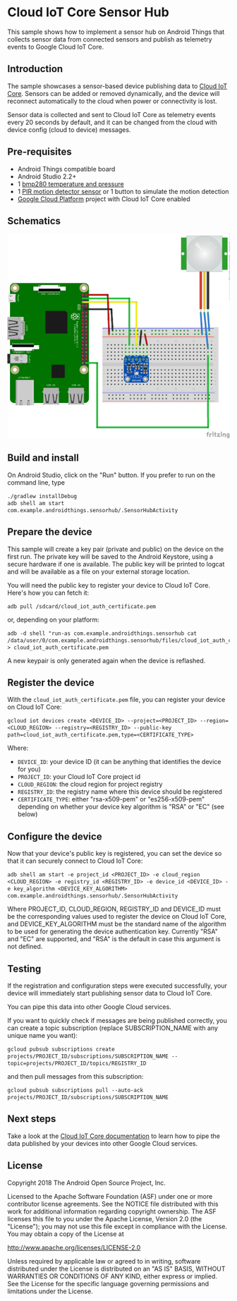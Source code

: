 # Cloud IoT Core Sensor Hub

This sample shows how to implement a sensor hub on Android Things that collects
sensor data from connected sensors and publish as telemetry events to Google
Cloud IoT Core.

## Introduction

The sample showcases a sensor-based device publishing data to
[Cloud IoT Core](https://cloud.google.com/iot-core/). Sensors can be
added or removed dynamically, and the device will reconnect automatically to the
cloud when power or connectivity is lost.

Sensor data is collected and sent to Cloud IoT Core as telemetry events every 20 seconds by default,
and it can be changed from the cloud with device config (cloud to device) messages.

## Pre-requisites

- Android Things compatible board
- Android Studio 2.2+
- 1 [bmp280 temperature and pressure](https://www.adafruit.com/product/2651)
- 1 [PIR motion detector sensor](https://www.adafruit.com/product/189) or 1 button to simulate the
    motion detection
- [Google Cloud Platform](https://cloud.google.com/) project with Cloud IoT Core enabled

## Schematics

![Schematics for Raspberry Pi 3](rpi3_schematics.png)

## Build and install

On Android Studio, click on the "Run" button.
If you prefer to run on the command line, type
```
./gradlew installDebug
adb shell am start com.example.androidthings.sensorhub/.SensorHubActivity
```

## Prepare the device

This sample will create a key pair (private and public) on the device on the
first run. The private key will be saved to the Android Keystore, using a
secure hardware if one is available. The public key will be printed to logcat
and will be available as a file on your external storage location.

You will need the public key to register your device to Cloud IoT Core.
Here's how you can fetch it:

```
adb pull /sdcard/cloud_iot_auth_certificate.pem
```

or, depending on your platform:

```
adb -d shell "run-as com.example.androidthings.sensorhub cat /data/user/0/com.example.androidthings.sensorhub/files/cloud_iot_auth_certificate.pem" > cloud_iot_auth_certificate.pem
```

A new keypair is only generated again when the device is reflashed.

## Register the device

With the `cloud_iot_auth_certificate.pem` file, you can register your device on
Cloud IoT Core:

```
gcloud iot devices create <DEVICE_ID> --project=<PROJECT_ID> --region=<CLOUD_REGION> --registry=<REGISTRY_ID> --public-key path=cloud_iot_auth_certificate.pem,type=<CERTIFICATE_TYPE>
```

Where:
- `DEVICE_ID`: your device ID (it can be anything that identifies the device for you)
- `PROJECT_ID`: your Cloud IoT Core project id
- `CLOUD_REGION`: the cloud region for project registry
- `REGISTRY_ID`: the registry name where this device should be registered
- `CERTIFICATE_TYPE`: either "rsa-x509-pem" or "es256-x509-pem" depending on
  whether your device key algorithm is "RSA" or "EC" (see below)

## Configure the device

Now that your device's public key is registered, you can set
the device so that it can securely connect to Cloud IoT Core:

```
adb shell am start -e project_id <PROJECT_ID> -e cloud_region <CLOUD_REGION> -e registry_id <REGISTRY_ID> -e device_id <DEVICE_ID> -e key_algorithm <DEVICE_KEY_ALGORITHM> com.example.androidthings.sensorhub/.SensorHubActivity
```
Where PROJECT_ID, CLOUD_REGION, REGISTRY_ID and DEVICE_ID must be the
corresponding values used to register the device on Cloud IoT Core, and
DEVICE_KEY_ALGORITHM must be the standard name of the algorithm to be used for generating
the device authentication key. Currently "RSA" and "EC" are supported, and "RSA"
is the default in case this argument is not defined.


## Testing

If the registration and configuration steps were executed successfully, your
device will immediately start publishing sensor data to Cloud IoT Core.

You can pipe this data into other Google Cloud services.

If you want to quickly check if messages are being published correctly, you
can create a topic subscription (replace SUBSCRIPTION_NAME with any unique name
you want):

```
gcloud pubsub subscriptions create projects/PROJECT_ID/subscriptions/SUBSCRIPTION_NAME --topic=projects/PROJECT_ID/topics/REGISTRY_ID
```

and then pull messages from this subscription:

```
gcloud pubsub subscriptions pull --auto-ack projects/PROJECT_ID/subscriptions/SUBSCRIPTION_NAME
```


## Next steps

Take a look at the [Cloud IoT Core documentation](https://cloud.google.com/iot/docs/) to learn how to pipe the
data published by your devices into other Google Cloud services.

## License

Copyright 2018 The Android Open Source Project, Inc.

Licensed to the Apache Software Foundation (ASF) under one or more contributor
license agreements.  See the NOTICE file distributed with this work for
additional information regarding copyright ownership.  The ASF licenses this
file to you under the Apache License, Version 2.0 (the "License"); you may not
use this file except in compliance with the License.  You may obtain a copy of
the License at

  http://www.apache.org/licenses/LICENSE-2.0

Unless required by applicable law or agreed to in writing, software
distributed under the License is distributed on an "AS IS" BASIS, WITHOUT
WARRANTIES OR CONDITIONS OF ANY KIND, either express or implied.  See the
License for the specific language governing permissions and limitations under
the License.
